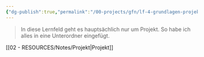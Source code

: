 ```yaml
---
{"dg-publish":true,"permalink":"/00-projects/gfn/lf-4-grundlagen-projektmanagement/","tags":["gfn","inProgress","LF4","publish"],"noteIcon":"","updated":"2024-06-14T13:33:02.000+02:00"}
---
```


> In diese Lernfeld geht es hauptsächlich nur um Projekt.
> So habe ich alles in eine Unterordner eingefügt.

[[02 - RESOURCES/Notes/Projekt\|Projekt]]